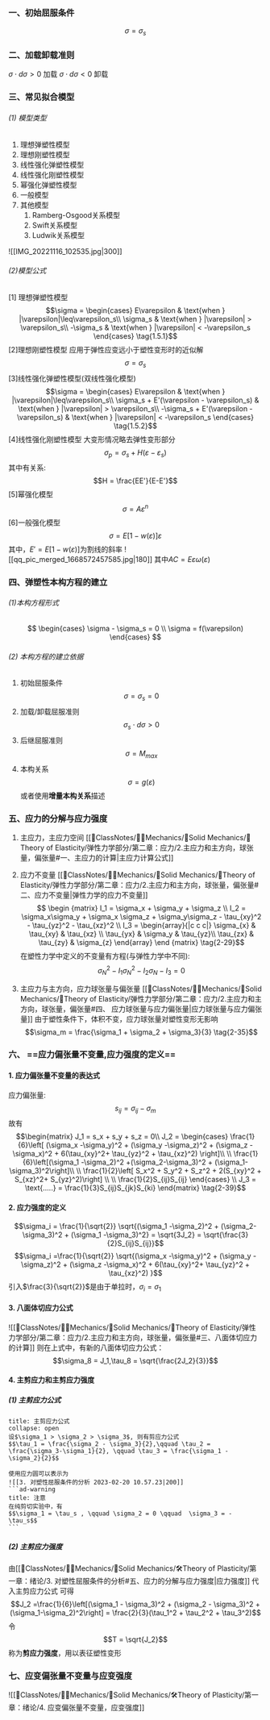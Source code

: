 ### 一、初始屈服条件
$$\sigma = \sigma_s$$
### 二、加载卸载准则

$\sigma \cdot d \sigma > 0$    加载
$\sigma\cdot d\sigma<0$ 卸载

### 三、常见拟合模型
###### (1) 模型类型
1. 理想弹塑性模型
2. 理想刚塑性模型
3. 线性强化弹塑性模型
4. 线性强化刚塑性模型
5. 幂强化弹塑性模型
6. 一般模型
7. 其他模型
	1. Ramberg-Osgood关系模型
	2. Swift关系模型
	3. Ludwik关系模型

![[IMG_20221116_102535.jpg|300]]
###### (2)模型公式
[1] 理想弹塑性模型
$$\sigma = \begin{cases} 
E\varepsilon & \text{when } |\varepsilon|\leq\varepsilon_s\\
\sigma_s & \text{when } |\varepsilon| > \varepsilon_s\\
-\sigma_s & \text{when } |\varepsilon| < -\varepsilon_s
\end{cases} \tag{1.5.1}$$
[2]理想刚塑性模型
应用于弹性应变远小于塑性变形时的近似解
$$\sigma = \sigma_s$$
[3]线性强化弹塑性模型(双线性强化模型)
$$\sigma = \begin{cases} E\varepsilon & \text{when }   |\varepsilon|\leq\varepsilon_s\\
\sigma_s + E'(\varepsilon - \varepsilon_s) & \text{when } |\varepsilon| > \varepsilon_s\\
-\sigma_s + E'(\varepsilon - \varepsilon_s) & \text{when } |\varepsilon| < -\varepsilon_s
\end{cases} \tag{1.5.2}$$
[4]线性强化刚塑性模型
大变形情况略去弹性变形部分
$$\sigma_p = \sigma_s + H(\varepsilon - \varepsilon_s) $$
其中有关系: 
$$H = \frac{EE'}{E-E'}$$
[5]幂强化模型
$$\sigma = A\varepsilon^n \tag{1.5.3}$$
[6]一般强化模型
$$\sigma = E[1-w(\varepsilon)]\varepsilon$$
其中，$E' = E[1-w(\varepsilon)]$为割线的斜率
![[qq_pic_merged_1668572457585.jpg|180]]
其中$AC = E\varepsilon \omega(\varepsilon)$

### 四、弹塑性本构方程的建立
###### (1)本构方程形式
$$
\begin{cases}
\sigma - \sigma_s = 0 \\ 
\sigma = f(\varepsilon)
\end{cases}
$$
###### (2) 本构方程的建立依据
1. 初始屈服条件
$$\sigma = \sigma_s = 0$$
2. 加载/卸载屈服准则
$$\sigma_s \cdot d\sigma > 0$$
3. 后继屈服准则
$$\sigma = M_{max}$$
4. 本构关系
$$\sigma = g(\varepsilon)$$
或者使用**增量本构关系**描述

### 五、应力的分解与应力强度
1) 主应力，主应力空间
[[📘ClassNotes/👨‍🔧Mechanics/🕋Solid Mechanics/🔨Theory of Elasticity/弹性力学部分/第二章：应力/2.主应力和主方向，球张量，偏张量#一、主应力的计算|主应力计算公式]]

2) 应力不变量
[[📘ClassNotes/👨‍🔧Mechanics/🕋Solid Mechanics/🔨Theory of Elasticity/弹性力学部分/第二章：应力/2.主应力和主方向，球张量，偏张量#二、应力不变量|弹性力学的应力不变量]]
$$ \begin {matrix}   I_1 = \sigma_x + \sigma_y + \sigma_z  \\
I_2 = \sigma_x\sigma_y + \sigma_x \sigma_z + \sigma_y\sigma_z - \tau_{xy}^2 - \tau_{yz}^2 - \tau_{xz}^2  \\
I_3 =  \begin{array}{|c c c|} 
\sigma_{x} & \tau_{xy} & \tau_{xz} \\ 
\tau_{yx} & \sigma_y & \tau_{yz}\\ 
\tau_{zx} & \tau_{zy} & \sigma_{z} \end{array}
\end {matrix}    \tag{2-29}$$
在塑性力学中定义的不变量有方程(与弹性力学中不同): 
$$\sigma_N^2 -I_1\sigma_N^2 - I_2\sigma_N - I_3 =  0$$

3) 主应力与主方向，应力球张量与偏张量
[[📘ClassNotes/👨‍🔧Mechanics/🕋Solid Mechanics/🔨Theory of Elasticity/弹性力学部分/第二章：应力/2.主应力和主方向，球张量，偏张量#四、 应力球张量与应力偏张量|应力球张量与应力偏张量]]
由于塑性条件下，体积不变，应力球张量对塑性变形无影响
$$\sigma_m = \frac{\sigma_1 + \sigma_2 + \sigma_3}{3}  \tag{2-35}$$
### 六、 ==**应力偏张量不变量,应力强度的定义**==
#### 1. 应力偏张量不变量的表达式
应力偏张量: 
$$s_{ij} = \sigma_{ij} - \sigma_m$$
故有
$$\begin{matrix}
J_1 = s_x + s_y + s_z = 0\\
J_2 =
\begin{cases}
\frac{1}{6}\left[ (\sigma_x -\sigma_y)^2 + (\sigma_y -\sigma_z)^2 + (\sigma_z -\sigma_x)^2 + 6(\tau_{xy}^2+ \tau_{yz}^2 + \tau_{xz}^2) \right]\\ \\
\frac{1}{6}\left[(\sigma_1 -\sigma_2)^2 +(\sigma_2-\sigma_3)^2 + (\sigma_1-\sigma_3)^2\right]\\ \\
\frac{1}{2}\left[ S_x^2 + S_y^2 + S_z^2 + 2(S_{xy}^2 + S_{xz}^2+ S_{yz}^2)\right]
\\ \\
\frac{1}{2}S_{ij}S_{ij}
\end{cases}
\\
J_3 = \text{.....} = \frac{1}{3}S_{ij}S_{jk}S_{ki}
\end{matrix} \tag{2-39}$$
#### 2. 应力强度的定义

$$\sigma_i = \frac{1}{\sqrt{2}} \sqrt{(\sigma_1 -\sigma_2)^2 + (\sigma_2-\sigma_3)^2 + (\sigma_1 -\sigma_3)^2}  = \sqrt{3J_2} = \sqrt{\frac{3}{2}S_{ij}S_{ij}}$$
$$\sigma_i =\frac{1}{\sqrt{2}} \sqrt{(\sigma_x -\sigma_y)^2 + (\sigma_y -\sigma_z)^2 + (\sigma_z -\sigma_x)^2 + 6(\tau_{xy}^2+ \tau_{yz}^2 + \tau_{xz}^2) }$$
引入$\frac{3}{\sqrt{2}}$是由于单拉时，$\sigma_i = \sigma_1$

#### 3. 八面体切应力公式
![[📘ClassNotes/👨‍🔧Mechanics/🕋Solid Mechanics/🔨Theory of Elasticity/弹性力学部分/第二章：应力/2.主应力和主方向，球张量，偏张量#三、八面体切应力的计算]]
则在上式中，有新的八面体切应力公式：
$$\sigma_8 = J_1,\tau_8 = \sqrt{\frac{2J_2}{3}}$$

#### 4. 主剪应力和主剪应力强度
##### (1) 主剪应力公式
`````ad-caution
title: 主剪应力公式
collapse: open
设$\sigma_1 > \sigma_2 > \sigma_3$, 则有剪应力公式
$$\tau_1 = \frac{\sigma_2 - \sigma_3}{2},\qquad \tau_2 = \frac{\sigma_3-\sigma_1}{2}, \qquad \tau_3 = \frac{\sigma_1 - \sigma_2}{2}$$

使用应力圆可以表示为
![[3. 对塑性屈服条件的分析 2023-02-20 10.57.23|200]]
```ad-warning
title: 注意
在纯剪切实验中，有
$$\sigma_1 = \tau_s , \qquad \sigma_2 = 0 \qquad  \sigma_3 = - \tau_s$$
```
`````

##### (2) 主剪应力强度
由[[📘ClassNotes/👨‍🔧Mechanics/🕋Solid Mechanics/🛠️Theory of Plasticity/第一章：绪论/3. 对塑性屈服条件的分析#五、应力的分解与应力强度|应力强度]]
代入主剪应力公式
可得
$$J_2 =\frac{1}{6}\left[(\sigma_1 - \sigma_3)^2 + (\sigma_2 - \sigma_3)^2 + (\sigma_1-\sigma_2)^2\right] = \frac{2}{3}(\tau_1^2 + \tau_2^2 + \tau_3^2)$$
令
$$T = \sqrt{J_2}$$称为**剪应力强度**，用以表征塑性变形

### 七、应变偏张量不变量与应变强度

![[📘ClassNotes/👨‍🔧Mechanics/🕋Solid Mechanics/🛠️Theory of Plasticity/第一章：绪论/4. 应变偏张量不变量，应变强度]]
